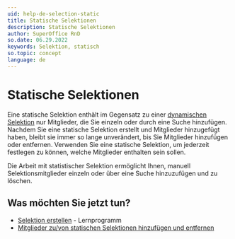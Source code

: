 ```yaml
---
uid: help-de-selection-static
title: Statische Selektionen
description: Statische Selektionen
author: SuperOffice RnD
so.date: 06.29.2022
keywords: Selektion, statisch
so.topic: concept
language: de
---
```


# Statische Selektionen

Eine statische Selektion enthält im Gegensatz zu einer [dynamischen Selektion][1] nur Mitglieder, die Sie einzeln oder durch eine Suche hinzufügen. Nachdem Sie eine statische Selektion erstellt und Mitglieder hinzugefügt haben, bleibt sie immer so lange unverändert, bis Sie Mitglieder hinzufügen oder entfernen. Verwenden Sie eine statische Selektion, um jederzeit festlegen zu können, welche Mitglieder enthalten sein sollen.

Die Arbeit mit statistischer Selektion ermöglicht Ihnen, manuell Selektionsmitglieder einzeln oder über eine Suche hinzuzufügen und zu löschen.

## Was möchten Sie jetzt tun?

* [Selektion erstellen][2] \- Lernprogramm
* [Mitglieder zu/von statischen Selektionen hinzufügen und entfernen][3]

<!-- Referenced links -->
[1]: dynamic-selections.md
[2]: create/tutorial.yml
[3]: update/add-remove-members-static.md

<!-- Referenced images -->
